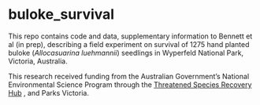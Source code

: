 # buloke_survival
This repo contains code and data, supplementary information to Bennett et al (in prep), describing a field experiment on survival of 1275 hand planted buloke (*Allocasuarina luehmannii*) seedlings in Wyperfeld National Park, Victoria, Australia.

This research received funding from the Australian Government’s National Environmental Science Program through the 
<a href="http://www.nespthreatenedspecies.edu.au/">Threatened Species Recovery Hub</a>
, and Parks Victoria. 
